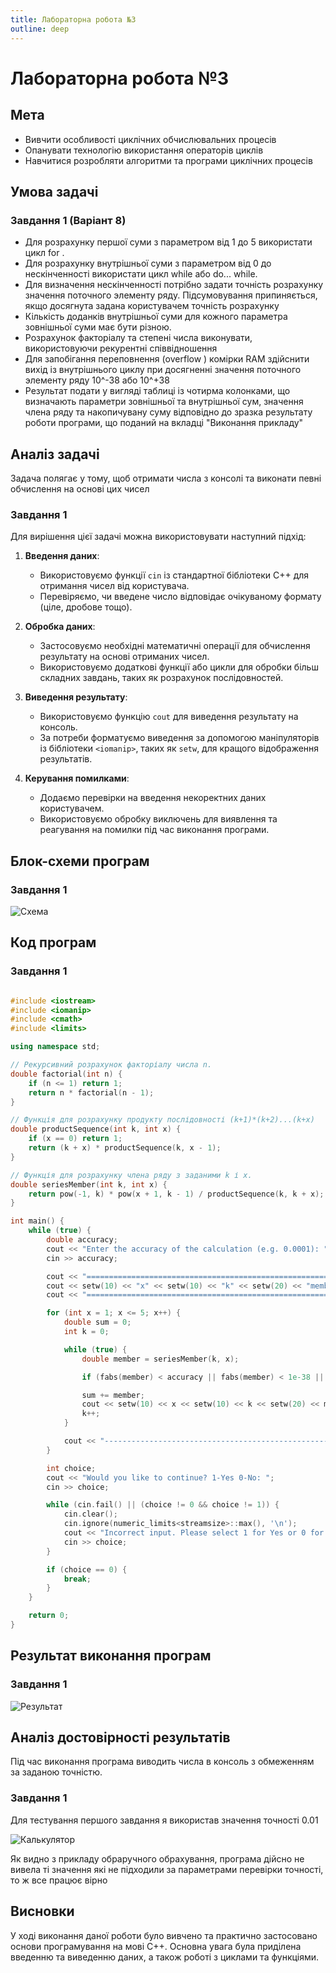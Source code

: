 ```yaml
---
title: Лабораторна робота №3
outline: deep
---
```


# Лабораторна робота №3

## Мета

- Вивчити особливості циклічних обчислювальних процесів
- Опанувати технологію використання операторів циклів
- Навчитися розробляти алгоритми та програми циклічних процесів

## Умова задачі

### Завдання 1 (Варіант 8)
- Для розрахунку першої суми з параметром від 1 до 5 використати цикл for .
- Для розрахунку внутрішньої суми з параметром від 0 до нескінченності використати цикл while або do... while.
- Для визначення нескінченності потрібно задати точність розрахунку значення поточного элементу ряду. Підсумовування припиняється, якщо досягнута задана користувачем точність розрахунку
- Кількість доданків внутрішньої суми для кожного параметра зовнішньої суми має бути різною.
- Розрахунок факторіалу та степені числа виконувати, використовуючи рекурентні співвідношення
- Для запобігання переповнення (overflow ) комірки RAM здійснити вихід із внутрішнього циклу при досягненні значення поточного элементу ряду 10^-38 або 10^+38
- Результат подати у вигляді таблиці із чотирма колонками, що визначають параметри зовнішньої та внутрішньої сум, значення члена ряду та накопичувану суму відповідно до зразка результату роботи 
  програми, що поданий на вкладці "Виконання прикладу"


## Аналіз задачі

Задача полягає у тому, щоб отримати числа з консолі та виконати певні обчислення на основі цих чисел

### Завдання 1

Для вирішення цієї задачі можна використовувати наступний підхід:

1. **Введення даних**: 
   - Використовуємо функції `cin` із стандартної бібліотеки C++ для отримання чисел від користувача.
   - Перевіряємо, чи введене число відповідає очікуваному формату (ціле, дробове тощо).

2. **Обробка даних**:
   - Застосовуємо необхідні математичні операції для обчислення результату на основі отриманих чисел.
   - Використовуємо додаткові функції або цикли для обробки більш складних завдань, таких як розрахунок послідовностей.

3. **Виведення результату**:
   - Використовуємо функцію `cout` для виведення результату на консоль.
   - За потреби форматуємо виведення за допомогою маніпуляторів із бібліотеки `<iomanip>`, таких як `setw`, для кращого відображення результатів.

4. **Керування помилками**:
   - Додаємо перевірки на введення некоректних даних користувачем.
   - Використовуємо обробку виключень для виявлення та реагування на помилки під час виконання програми.


## Блок-схеми програм

### Завдання 1
![Схема](https://i.imgur.com/E5qmrWH.png)

## Код програм
### Завдання 1

```cpp

#include <iostream>
#include <iomanip>
#include <cmath>
#include <limits>

using namespace std;

// Рекурсивний розрахунок факторіалу числа n.
double factorial(int n) {
    if (n <= 1) return 1;
    return n * factorial(n - 1);
}

// Функція для розрахунку продукту послідовності (k+1)*(k+2)...(k+x)
double productSequence(int k, int x) {
    if (x == 0) return 1;
    return (k + x) * productSequence(k, x - 1);
}

// Функція для розрахунку члена ряду з заданими k і x.
double seriesMember(int k, int x) {
    return pow(-1, k) * pow(x + 1, k - 1) / productSequence(k, k + x);
}

int main() {
    while (true) {
        double accuracy;
        cout << "Enter the accuracy of the calculation (e.g. 0.0001): ";
        cin >> accuracy;

        cout << "============================================================" << endl;
        cout << setw(10) << "x" << setw(10) << "k" << setw(20) << "member" << setw(20) << "sum" << endl;
        cout << "============================================================" << endl;

        for (int x = 1; x <= 5; x++) {
            double sum = 0;
            int k = 0;

            while (true) {
                double member = seriesMember(k, x);

                if (fabs(member) < accuracy || fabs(member) < 1e-38 || fabs(member) > 1e+38) break;

                sum += member;
                cout << setw(10) << x << setw(10) << k << setw(20) << member << setw(20) << sum << endl;
                k++;
            }

            cout << "------------------------------------------------------------" << endl;
        }

        int choice;
        cout << "Would you like to continue? 1-Yes 0-No: ";
        cin >> choice;

        while (cin.fail() || (choice != 0 && choice != 1)) {
            cin.clear();
            cin.ignore(numeric_limits<streamsize>::max(), '\n');
            cout << "Incorrect input. Please select 1 for Yes or 0 for No: ";
            cin >> choice;
        }

        if (choice == 0) {
            break;
        }
    }

    return 0;
}

```
## Результат виконання програм
### Завдання 1

![Результат](https://i.imgur.com/biB29wQ.png)

## Аналіз достовірності результатів

Під час виконання програма виводить числа в консоль з обмеженням
за заданою точністю.

### Завдання 1

Для тестування першого завдання я використав значення точності 0.01 

![Калькулятор](https://i.imgur.com/SpABOuM.png)

Як видно з прикладу обраручного обрахування, програма дійсно не вивела ті значення які не підходили за параметрами перевірки точності, то ж все працює вірно

## Висновки

У ході виконання даної роботи було вивчено та практично застосовано основи програмування на мові C++. Основна увага була приділена введенню та виведенню даних, а також роботі з циклами та функціями.




